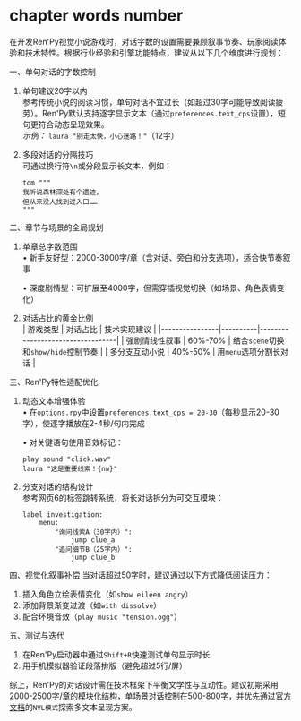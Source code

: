 # chapter words number
在开发Ren'Py视觉小说游戏时，对话字数的设置需要兼顾叙事节奏、玩家阅读体验和技术特性。根据行业经验和引擎功能特点，建议从以下几个维度进行规划：

一、单句对话的字数控制
1. 单句建议20字以内  
   参考传统小说的阅读习惯，单句对话不宜过长（如超过30字可能导致阅读疲劳）。Ren'Py默认支持逐字显示文本（通过`preferences.text_cps`设置），短句更符合动态呈现效果。  
   *示例：* `laura "别走太快，小心迷路！"`（12字）

2. 多段对话的分隔技巧  
   可通过换行符`\n`或分段显示长文本，例如：
   ```renpy
   tom """
   我听说森林深处有个遗迹，
   但从来没人找到过入口……
   """
   ```

二、章节与场景的全局规划
1. 单章总字数范围  
   • 新手友好型：2000-3000字/章（含对话、旁白和分支选项），适合快节奏叙事  

   • 深度剧情型：可扩展至4000字，但需穿插视觉切换（如场景、角色表情变化）


2. 对话占比的黄金比例  
   | 游戏类型       | 对话占比 | 技术实现建议                     |
   |----------------|----------|----------------------------------|
   | 强剧情线性叙事 | 60%-70%  | 结合`scene`切换和`show/hide`控制节奏 |
   | 多分支互动小说 | 40%-50%  | 用`menu`选项分割长对话       |

三、Ren'Py特性适配优化
1. 动态文本增强体验  
   • 在`options.rpy`中设置`preferences.text_cps = 20-30`（每秒显示20-30字），使逐字播放在2-4秒/句内完成

   • 对关键语句使用音效标记：  

     ```renpy
     play sound "click.wav"
     laura "这是重要线索！{nw}"
     ```

2. 分支对话的结构设计  
   参考网页6的标签跳转系统，将长对话拆分为可交互模块：
   ```renpy
   label investigation:
       menu:
           "询问线索A（30字内）":
               jump clue_a
           "追问细节B（25字内）":
               jump clue_b
   ```

四、视觉化叙事补偿
当对话超过50字时，建议通过以下方式降低阅读压力：
1. 插入角色立绘表情变化（如`show eileen angry`）
2. 添加背景渐变过渡（如`with dissolve`）
3. 配合环境音效（`play music "tension.ogg"`）

五、测试与迭代
1. 在Ren'Py启动器中通过`Shift+R`快速测试单句显示时长
2. 用手机模拟器验证段落排版（避免超过5行/屏）

综上，Ren'Py的对话设计需在技术框架下平衡文学性与互动性。建议初期采用2000-2500字/章的模块化结构，单场景对话控制在500-800字，并优先通过[官方文档](https://www.renpy.org/doc/html/)的`NVL模式`探索多文本呈现方案。